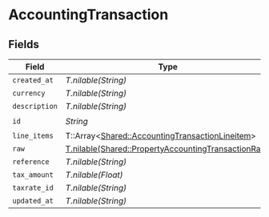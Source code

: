 # AccountingTransaction


## Fields

| Field                                                                                                          | Type                                                                                                           | Required                                                                                                       | Description                                                                                                    |
| -------------------------------------------------------------------------------------------------------------- | -------------------------------------------------------------------------------------------------------------- | -------------------------------------------------------------------------------------------------------------- | -------------------------------------------------------------------------------------------------------------- |
| `created_at`                                                                                                   | *T.nilable(String)*                                                                                            | :heavy_minus_sign:                                                                                             | N/A                                                                                                            |
| `currency`                                                                                                     | *T.nilable(String)*                                                                                            | :heavy_minus_sign:                                                                                             | N/A                                                                                                            |
| `description`                                                                                                  | *T.nilable(String)*                                                                                            | :heavy_minus_sign:                                                                                             | N/A                                                                                                            |
| `id`                                                                                                           | *String*                                                                                                       | :heavy_check_mark:                                                                                             | N/A                                                                                                            |
| `line_items`                                                                                                   | T::Array<[Shared::AccountingTransactionLineitem](../../models/shared/accountingtransactionlineitem.md)>        | :heavy_minus_sign:                                                                                             | N/A                                                                                                            |
| `raw`                                                                                                          | [T.nilable(Shared::PropertyAccountingTransactionRaw)](../../models/shared/propertyaccountingtransactionraw.md) | :heavy_minus_sign:                                                                                             | N/A                                                                                                            |
| `reference`                                                                                                    | *T.nilable(String)*                                                                                            | :heavy_minus_sign:                                                                                             | N/A                                                                                                            |
| `tax_amount`                                                                                                   | *T.nilable(Float)*                                                                                             | :heavy_minus_sign:                                                                                             | N/A                                                                                                            |
| `taxrate_id`                                                                                                   | *T.nilable(String)*                                                                                            | :heavy_minus_sign:                                                                                             | N/A                                                                                                            |
| `updated_at`                                                                                                   | *T.nilable(String)*                                                                                            | :heavy_minus_sign:                                                                                             | N/A                                                                                                            |